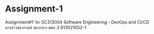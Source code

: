 # Assignment-1
Assignment#1 วิชา SC313004 Software Engineering - DevOps and CI/CD นางสาวชนากานต์ ชนากลาง sec.3 613021052-1
